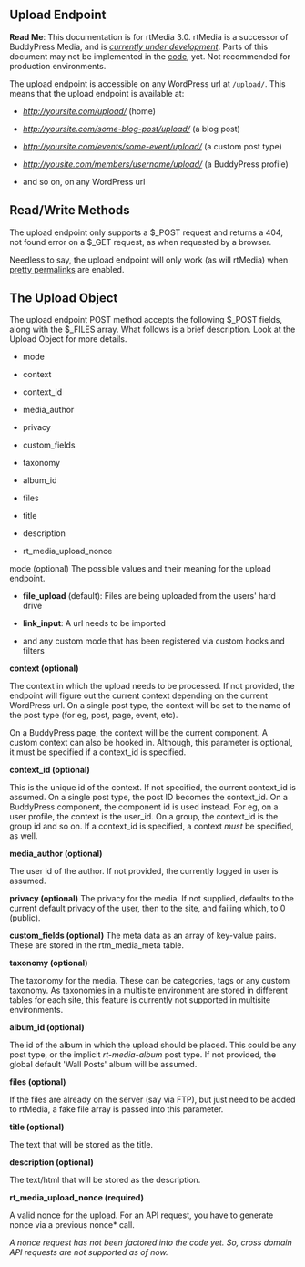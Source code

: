 ## Upload Endpoint

**Read Me**: This documentation is for rtMedia 3.0. rtMedia is a successor of BuddyPress Media, and is [_currently under development_](https://rtcamp.com/blog/getting-ready-for-rtmedia/). Parts of this document may not be implemented in the [code](https://github.com/rtCamp/buddypress-media/tree/rtmedia), yet. Not recommended for production environments.

The upload endpoint is accessible on any WordPress url at `/upload/`. This means that the upload endpoint is available at:

  * _http://yoursite.com/upload/_ (home)


  * _http://yoursite.com/some-blog-post/upload/_ (a blog post)


  * _http://yoursite.com/events/some-event/upload/_ (a custom post type)


  * _http://yousite.com/members/username/upload/_ (a BuddyPress profile)


  * and so on, on any WordPress url


## Read/Write Methods


The upload endpoint only supports a $_POST request and returns a 404, not found error on a $_GET request, as when requested by a browser.


Needless to say, the upload endpoint will only work (as will rtMedia) when [pretty permalinks](http://codex.wordpress.org/Using_Permalinks) are enabled.


## The Upload Object


The upload endpoint POST method accepts the following $_POST fields, along with the $_FILES array. What follows is a brief description. Look at the Upload Object for more details.


  * mode


  * context


  * context_id


  * media_author


  * privacy


  * custom_fields


  * taxonomy


  * album_id


  * files


  * title


  * description


  * rt_media_upload_nonce


mode (optional)
    The possible values and their meaning for the upload endpoint.


  * **file_upload** (default): Files are being uploaded from the users' hard drive


  * **link_input**: A url needs to be imported


  * and any custom mode that has been registered via custom hooks and filters



**context (optional)**

The context in which the upload needs to be processed. If not provided, the endpoint will figure out the current context depending on the current WordPress url. On a single post type, the context will be set to the name of the post type (for eg, post, page, event, etc).

On a BuddyPress page, the context will be the current component. A custom context can also be hooked in. Although, this parameter is optional, it must be specified if a context_id is specified.

**context_id (optional)**

This is the unique id of the context. If not specified, the current context_id is assumed. On a single post type, the post ID becomes the context_id. On a BuddyPress component, the component id is used instead. For eg, on a user profile, the context is the user_id. On a group, the context_id is the group id and so on. If a context_id is specified, a context _must_ be specified, as well.

**media_author (optional)**

The user id of the author. If not provided, the currently logged in user is assumed.

**privacy (optional)**
The privacy for the media. If not supplied, defaults to the current default privacy of the user, then to the site, and failing which, to 0 (public).

**custom_fields (optional)**
The meta data as an array of key-value pairs. These are stored in the rtm_media_meta table.

**taxonomy (optional)**

The taxonomy for the media. These can be categories, tags or any custom taxonomy. As taxonomies in a multisite environment are stored in different tables for each site, this feature is currently not supported in multisite environments.

**album_id (optional)**

The id of the album in which the upload should be placed. This could be any post type, or the implicit _rt-media-album_ post type. If not provided, the global default 'Wall Posts' album will be assumed.

**files (optional)**

If the files are already on the server (say via FTP), but just need to be added to rtMedia, a fake file array is passed into this parameter.

**title (optional)**

The text that will be stored as the title.

**description (optional)**

The text/html that will be stored as the description.

**rt_media_upload_nonce (required)**

A valid nonce for the upload. For an API request, you have to generate nonce via a previous nonce* call.



*A nonce request has not been factored into the code yet. So, cross domain API requests are not supported as of now.*

